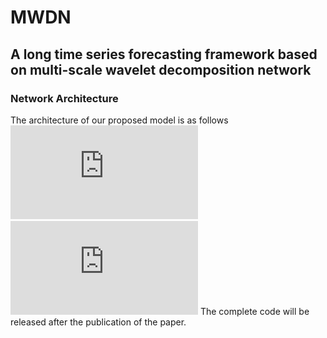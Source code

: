 # MWDN
## A long time series forecasting framework based on multi-scale wavelet decomposition network


### Network Architecture
The architecture of our proposed model is as follows
![image](https://github.com/take-off-ddl/MWDN/blob/main/PP1.pdf)
![image](https://github.com/take-off-ddl/MWDN/blob/main/PP2.pdf)
The complete code will be released after the publication of the paper.

